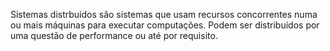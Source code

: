 Sistemas distrbuídos são sistemas que usam recursos concorrentes numa ou mais máquinas para executar computações.
Podem ser distribuídos por uma questão de performance ou até por requisito.
